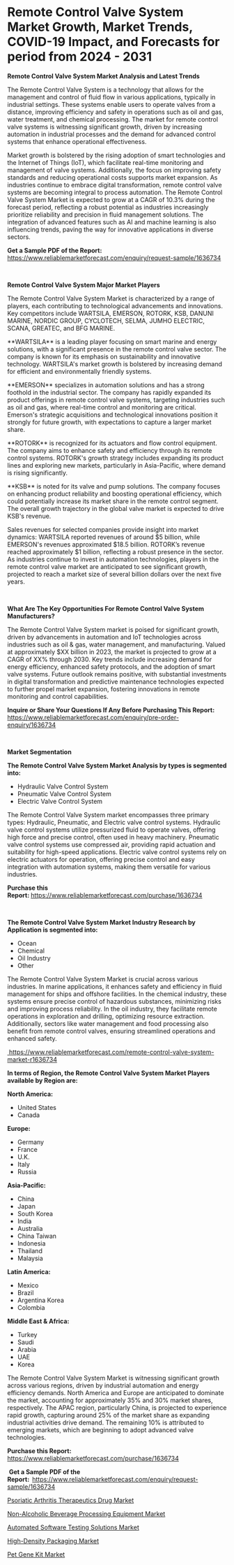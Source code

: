 <p><h1>Remote Control Valve System Market Growth, Market Trends, COVID-19 Impact, and Forecasts for period from 2024 - 2031</h1></p><p><strong>Remote Control Valve System Market Analysis and Latest Trends</strong></p>
<p><p>The Remote Control Valve System is a technology that allows for the management and control of fluid flow in various applications, typically in industrial settings. These systems enable users to operate valves from a distance, improving efficiency and safety in operations such as oil and gas, water treatment, and chemical processing. The market for remote control valve systems is witnessing significant growth, driven by increasing automation in industrial processes and the demand for advanced control systems that enhance operational effectiveness.</p><p>Market growth is bolstered by the rising adoption of smart technologies and the Internet of Things (IoT), which facilitate real-time monitoring and management of valve systems. Additionally, the focus on improving safety standards and reducing operational costs supports market expansion. As industries continue to embrace digital transformation, remote control valve systems are becoming integral to process automation. The Remote Control Valve System Market is expected to grow at a CAGR of 10.3% during the forecast period, reflecting a robust potential as industries increasingly prioritize reliability and precision in fluid management solutions. The integration of advanced features such as AI and machine learning is also influencing trends, paving the way for innovative applications in diverse sectors.</p></p>
<p><strong>Get a Sample PDF of the Report:&nbsp;</strong> <a href="https://www.reliablemarketforecast.com/enquiry/request-sample/1636734?utm_campaign=1117&utm_medium=2&utm_source=Github&utm_content=ia&utm_term=07122024&utm_id=remote-control-valve-system">https://www.reliablemarketforecast.com/enquiry/request-sample/1636734</a></p>
<p>&nbsp;</p>
<p><strong>Remote Control Valve System Major Market Players</strong></p>
<p><p>The Remote Control Valve System Market is characterized by a range of players, each contributing to technological advancements and innovations. Key competitors include WARTSILA, EMERSON, ROTORK, KSB, DANUNI MARINE, NORDIC GROUP, CYCLOTECH, SELMA, JUMHO ELECTRIC, SCANA, GREATEC, and BFG MARINE.</p><p>**WARTSILA** is a leading player focusing on smart marine and energy solutions, with a significant presence in the remote control valve sector. The company is known for its emphasis on sustainability and innovative technology. WARTSILA's market growth is bolstered by increasing demand for efficient and environmentally friendly systems.</p><p>**EMERSON** specializes in automation solutions and has a strong foothold in the industrial sector. The company has rapidly expanded its product offerings in remote control valve systems, targeting industries such as oil and gas, where real-time control and monitoring are critical. Emerson's strategic acquisitions and technological innovations position it strongly for future growth, with expectations to capture a larger market share.</p><p>**ROTORK** is recognized for its actuators and flow control equipment. The company aims to enhance safety and efficiency through its remote control systems. ROTORK's growth strategy includes expanding its product lines and exploring new markets, particularly in Asia-Pacific, where demand is rising significantly.</p><p>**KSB** is noted for its valve and pump solutions. The company focuses on enhancing product reliability and boosting operational efficiency, which could potentially increase its market share in the remote control segment. The overall growth trajectory in the global valve market is expected to drive KSB's revenue.</p><p>Sales revenues for selected companies provide insight into market dynamics: WARTSILA reported revenues of around $5 billion, while EMERSON's revenues approximated $18.5 billion. ROTORK’s revenue reached approximately $1 billion, reflecting a robust presence in the sector. As industries continue to invest in automation technologies, players in the remote control valve market are anticipated to see significant growth, projected to reach a market size of several billion dollars over the next five years.</p></p>
<p>&nbsp;</p>
<p><strong>What Are The Key Opportunities For Remote Control Valve System Manufacturers?</strong></p>
<p><p>The Remote Control Valve System market is poised for significant growth, driven by advancements in automation and IoT technologies across industries such as oil & gas, water management, and manufacturing. Valued at approximately $XX billion in 2023, the market is projected to grow at a CAGR of XX% through 2030. Key trends include increasing demand for energy efficiency, enhanced safety protocols, and the adoption of smart valve systems. Future outlook remains positive, with substantial investments in digital transformation and predictive maintenance technologies expected to further propel market expansion, fostering innovations in remote monitoring and control capabilities.</p></p>
<p><strong>Inquire or Share Your Questions If Any Before Purchasing This Report:</strong> <a href="https://www.reliablemarketforecast.com/enquiry/pre-order-enquiry/1636734?utm_campaign=1117&utm_medium=2&utm_source=Github&utm_content=ia&utm_term=07122024&utm_id=remote-control-valve-system">https://www.reliablemarketforecast.com/enquiry/pre-order-enquiry/1636734</a></p>
<p>&nbsp;</p>
<p><strong>Market Segmentation</strong></p>
<p><strong>The Remote Control Valve System Market Analysis by types is segmented into:</strong></p>
<p><ul><li>Hydraulic Valve Control System</li><li>Pneumatic Valve Control System</li><li>Electric Valve Control System</li></ul></p>
<p><p>The Remote Control Valve System market encompasses three primary types: Hydraulic, Pneumatic, and Electric valve control systems. Hydraulic valve control systems utilize pressurized fluid to operate valves, offering high force and precise control, often used in heavy machinery. Pneumatic valve control systems use compressed air, providing rapid actuation and suitability for high-speed applications. Electric valve control systems rely on electric actuators for operation, offering precise control and easy integration with automation systems, making them versatile for various industries.</p></p>
<p><strong>Purchase this Report:&nbsp;</strong><a href="https://www.reliablemarketforecast.com/purchase/1636734?utm_campaign=1117&utm_medium=2&utm_source=Github&utm_content=ia&utm_term=07122024&utm_id=remote-control-valve-system">https://www.reliablemarketforecast.com/purchase/1636734</a></p>
<p>&nbsp;</p>
<p><strong>The Remote Control Valve System Market Industry Research by Application is segmented into:</strong></p>
<p><ul><li>Ocean</li><li>Chemical</li><li>Oil Industry</li><li>Other</li></ul></p>
<p><p>The Remote Control Valve System Market is crucial across various industries. In marine applications, it enhances safety and efficiency in fluid management for ships and offshore facilities. In the chemical industry, these systems ensure precise control of hazardous substances, minimizing risks and improving process reliability. In the oil industry, they facilitate remote operations in exploration and drilling, optimizing resource extraction. Additionally, sectors like water management and food processing also benefit from remote control valves, ensuring streamlined operations and enhanced safety.</p></p>
<p><a href="https://www.reliablemarketforecast.com/remote-control-valve-system-market-r1636734?utm_campaign=1117&utm_medium=2&utm_source=Github&utm_content=ia&utm_term=07122024&utm_id=remote-control-valve-system">&nbsp;https://www.reliablemarketforecast.com/remote-control-valve-system-market-r1636734</a></p>
<p><strong>In terms of Region, the Remote Control Valve System Market Players available by Region are:</strong></p>
<p>
    <p> <strong> North America: </strong>
        <ul>
            <li>United States</li>
            <li>Canada</li>
        </ul>
        </p> 
    <p> <strong> Europe: </strong>
        <ul>
            <li>Germany</li>
            <li>France</li>
            <li>U.K.</li>
            <li>Italy</li>
            <li>Russia</li>
        </ul>
        </p> 
    <p> <strong> Asia-Pacific: </strong>
        <ul>
            <li>China</li>
            <li>Japan</li>
            <li>South Korea</li>
            <li>India</li>
            <li>Australia</li>
            <li>China Taiwan</li>
            <li>Indonesia</li>
            <li>Thailand</li>
            <li>Malaysia</li>
        </ul>
        </p> 
    <p> <strong> Latin America: </strong>
        <ul>
            <li>Mexico</li>
            <li>Brazil</li>
            <li>Argentina Korea</li>
            <li>Colombia</li>
        </ul>
        </p> 
    <p> <strong> Middle East & Africa: </strong>
        <ul>
            <li>Turkey</li>
            <li>Saudi</li>
            <li>Arabia</li>
            <li>UAE</li>
            <li>Korea</li>
        </ul>
    </p>
    </p>
<p><p>The Remote Control Valve System Market is witnessing significant growth across various regions, driven by industrial automation and energy efficiency demands. North America and Europe are anticipated to dominate the market, accounting for approximately 35% and 30% market shares, respectively. The APAC region, particularly China, is projected to experience rapid growth, capturing around 25% of the market share as expanding industrial activities drive demand. The remaining 10% is attributed to emerging markets, which are beginning to adopt advanced valve technologies.</p></p>
<p><strong>Purchase this Report: </strong><a href="https://www.reliablemarketforecast.com/purchase/1636734?utm_campaign=1117&utm_medium=2&utm_source=Github&utm_content=ia&utm_term=07122024&utm_id=remote-control-valve-system">https://www.reliablemarketforecast.com/purchase/1636734</a></p>
<p>&nbsp;<strong>Get a Sample PDF of the Report:&nbsp;&nbsp;</strong><a href="https://www.reliablemarketforecast.com/enquiry/request-sample/1636734?utm_campaign=1117&utm_medium=2&utm_source=Github&utm_content=ia&utm_term=07122024&utm_id=remote-control-valve-system">https://www.reliablemarketforecast.com/enquiry/request-sample/1636734</a></p>
<p><strong></strong></p>
<p><p><a href="https://github.com/AKSHATREPORTPRIME/Market-Research-Report-List-6/blob/main/psoriatic-arthritis-therapeutics-drug-market.md?utm_campaign=1117&utm_medium=2&utm_source=Github&utm_content=ia&utm_term=07122024&utm_id=remote-control-valve-system">Psoriatic Arthritis Therapeutics Drug Market</a></p><p><a href="https://www.linkedin.com/pulse/whats-next-non-alcoholic-beverage-processing-equipment-market-yrxre?utm_campaign=1117&utm_medium=2&utm_source=Github&utm_content=ia&utm_term=07122024&utm_id=remote-control-valve-system">Non-Alcoholic Beverage Processing Equipment Market</a></p><p><a href="https://issuu.com/reportprime-2/docs/automated-software-testing-solutions-market-size-2?utm_campaign=1117&utm_medium=2&utm_source=Github&utm_content=ia&utm_term=07122024&utm_id=remote-control-valve-system">Automated Software Testing Solutions Market</a></p><p><a href="https://www.linkedin.com/pulse/high-density-packaging-market-share-size-2024-2031-detailed-vjyqf?utm_campaign=1117&utm_medium=2&utm_source=Github&utm_content=ia&utm_term=07122024&utm_id=remote-control-valve-system">High-Density Packaging Market</a></p><p><a href="https://issuu.com/reportprime-2/docs/pet-gene-kit-market-size-2030.pptx?utm_campaign=1117&utm_medium=2&utm_source=Github&utm_content=ia&utm_term=07122024&utm_id=remote-control-valve-system">Pet Gene Kit Market</a></p></p>